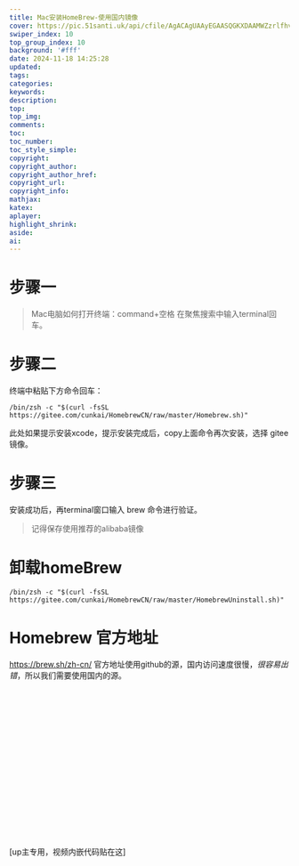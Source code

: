 ```yaml
---
title: Mac安装HomeBrew-使用国内镜像
cover: https://pic.51santi.uk/api/cfile/AgACAgUAAyEGAASQGKXDAAMWZzrlfhvaSQIzzBTo1WMI3TwttmoAAn6-MRtw59hVtd4IBtJGnIQBAAMCAAN4AAM2BA
swiper_index: 10
top_group_index: 10
background: '#fff'
date: 2024-11-18 14:25:28
updated:
tags:
categories:
keywords:
description:
top:
top_img:
comments:
toc:
toc_number:
toc_style_simple:
copyright:
copyright_author:
copyright_author_href:
copyright_url:
copyright_info:
mathjax:
katex:
aplayer:
highlight_shrink:
aside:
ai:
---
```

# 步骤一
> Mac电脑如何打开终端：command+空格 在聚焦搜索中输入terminal回车。
# 步骤二
终端中粘贴下方命令回车：
```SHELL
/bin/zsh -c "$(curl -fsSL https://gitee.com/cunkai/HomebrewCN/raw/master/Homebrew.sh)"
```
此处如果提示安装xcode，提示安装完成后，copy上面命令再次安装，选择 gitee镜像。

# 步骤三
安装成功后，再terminal窗口输入 brew 命令进行验证。
> 记得保存使用推荐的alibaba镜像

# 卸载homeBrew
```SHELL
/bin/zsh -c "$(curl -fsSL https://gitee.com/cunkai/HomebrewCN/raw/master/HomebrewUninstall.sh)"
```

# Homebrew 官方地址
https://brew.sh/zh-cn/
官方地址使用github的源，国内访问速度很慢，*很容易出错*，所以我们需要使用国内的源。


<div class="video-container">
[up主专用，视频内嵌代码贴在这]
</div>

<style>
.video-container {
    position: relative;
    width: 100%;
    padding-top: 56.25%; /* 16:9 aspect ratio (height/width = 9/16 * 100%) */
}

.video-container iframe {
    position: absolute;
    top: 0;
    left: 0;
    width: 100%;
    height: 100%;
}
</style>
